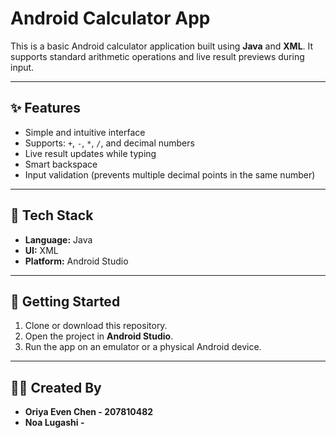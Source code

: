 # Android Calculator App

This is a basic Android calculator application built using **Java** and **XML**. It supports standard arithmetic operations and live result previews during input.

---

## ✨ Features

- Simple and intuitive interface  
- Supports: `+`, `-`, `*`, `/`, and decimal numbers  
- Live result updates while typing  
- Smart backspace  
- Input validation (prevents multiple decimal points in the same number)

---

## 🧱 Tech Stack

- **Language:** Java  
- **UI:** XML  
- **Platform:** Android Studio
  
---

## 🚀 Getting Started

1. Clone or download this repository.
2. Open the project in **Android Studio**.
3. Run the app on an emulator or a physical Android device.

---

## 👩‍💻 Created By

- **Oriya Even Chen - 207810482**
- **Noa Lugashi -**
